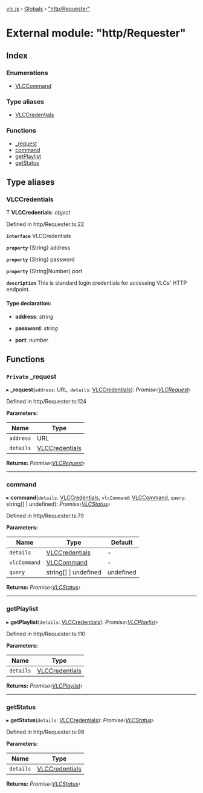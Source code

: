 [vlc.js](../README.md) › [Globals](../globals.md) › ["http/Requester"](_http_requester_.md)

# External module: "http/Requester"

## Index

### Enumerations

* [VLCCommand](../enums/_http_requester_.vlccommand.md)

### Type aliases

* [VLCCredentials](_http_requester_.md#vlccredentials)

### Functions

* [_request](_http_requester_.md#private-_request)
* [command](_http_requester_.md#command)
* [getPlaylist](_http_requester_.md#getplaylist)
* [getStatus](_http_requester_.md#getstatus)

## Type aliases

###  VLCCredentials

Ƭ **VLCCredentials**: *object*

Defined in http/Requester.ts:22

**`interface`** VLCCredentials

**`property`** {String} address

**`property`** {String} password

**`property`** {String|Number} port

**`description`** This is standard login credentials for accessing VLCs' HTTP endpoint.

#### Type declaration:

* **address**: *string*

* **password**: *string*

* **port**: *number*

## Functions

### `Private` _request

▸ **_request**(`address`: URL, `details`: [VLCCredentials](_http_requester_.md#vlccredentials)): *Promise‹[VLCRequest](../classes/_http_classes_vlcrequest_.vlcrequest.md)›*

Defined in http/Requester.ts:124

**Parameters:**

Name | Type |
------ | ------ |
`address` | URL |
`details` | [VLCCredentials](_http_requester_.md#vlccredentials) |

**Returns:** *Promise‹[VLCRequest](../classes/_http_classes_vlcrequest_.vlcrequest.md)›*

___

###  command

▸ **command**(`details`: [VLCCredentials](_http_requester_.md#vlccredentials), `vlcCommand`: [VLCCommand](../enums/_http_requester_.vlccommand.md), `query`: string[] | undefined): *Promise‹[VLCStatus](../classes/_http_classes_vlcstatus_.vlcstatus.md)›*

Defined in http/Requester.ts:79

**Parameters:**

Name | Type | Default |
------ | ------ | ------ |
`details` | [VLCCredentials](_http_requester_.md#vlccredentials) | - |
`vlcCommand` | [VLCCommand](../enums/_http_requester_.vlccommand.md) | - |
`query` | string[] &#124; undefined |  undefined |

**Returns:** *Promise‹[VLCStatus](../classes/_http_classes_vlcstatus_.vlcstatus.md)›*

___

###  getPlaylist

▸ **getPlaylist**(`details`: [VLCCredentials](_http_requester_.md#vlccredentials)): *Promise‹[VLCPlaylist](../classes/_http_classes_vlcplaylist_.vlcplaylist.md)›*

Defined in http/Requester.ts:110

**Parameters:**

Name | Type |
------ | ------ |
`details` | [VLCCredentials](_http_requester_.md#vlccredentials) |

**Returns:** *Promise‹[VLCPlaylist](../classes/_http_classes_vlcplaylist_.vlcplaylist.md)›*

___

###  getStatus

▸ **getStatus**(`details`: [VLCCredentials](_http_requester_.md#vlccredentials)): *Promise‹[VLCStatus](../classes/_http_classes_vlcstatus_.vlcstatus.md)›*

Defined in http/Requester.ts:98

**Parameters:**

Name | Type |
------ | ------ |
`details` | [VLCCredentials](_http_requester_.md#vlccredentials) |

**Returns:** *Promise‹[VLCStatus](../classes/_http_classes_vlcstatus_.vlcstatus.md)›*

